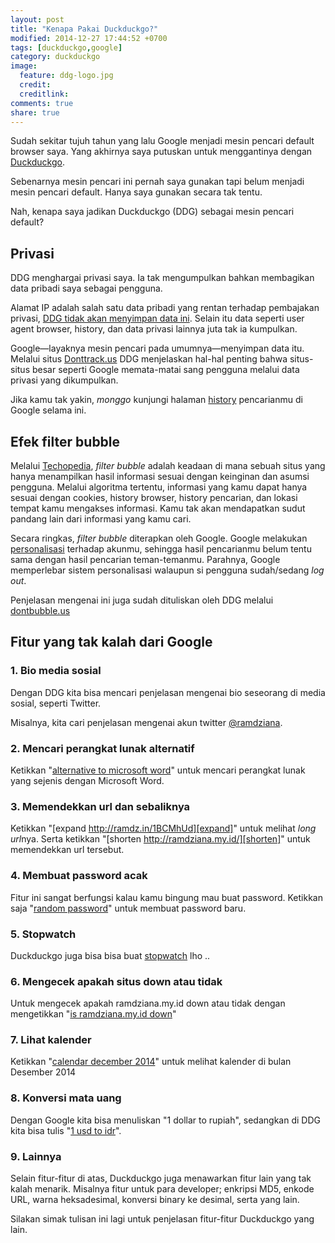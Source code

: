 ```yaml
---
layout: post
title: "Kenapa Pakai Duckduckgo?"
modified: 2014-12-27 17:44:52 +0700
tags: [duckduckgo,google]
category: duckduckgo
image:
  feature: ddg-logo.jpg
  credit: 
  creditlink: 
comments: true
share: true
---
```


Sudah sekitar tujuh tahun yang lalu Google menjadi mesin pencari default browser saya. Yang akhirnya saya putuskan untuk menggantinya dengan [Duckduckgo][ddg].

Sebenarnya mesin pencari ini pernah saya gunakan tapi belum menjadi mesin pencari default. Hanya saya gunakan secara tak tentu.

Nah, kenapa saya jadikan Duckduckgo (DDG) sebagai mesin pencari default?

## Privasi

DDG menghargai privasi saya. Ia tak mengumpulkan bahkan membagikan data pribadi saya sebagai pengguna.

Alamat IP adalah salah satu data pribadi yang rentan terhadap pembajakan privasi, [DDG tidak akan menyimpan data ini][ip]. Selain itu data seperti user agent browser, history, dan data privasi lainnya juta tak ia kumpulkan.

Google&mdash;layaknya mesin pencari pada umumnya&mdash;menyimpan data itu. Melalui situs [Donttrack.us][donttrack] DDG menjelaskan hal-hal penting bahwa situs-situs besar seperti Google memata-matai sang pengguna melalui data privasi yang dikumpulkan.

Jika kamu tak yakin, *monggo* kunjungi halaman [history][his] pencarianmu di Google selama ini.

## Efek filter bubble

Melalui [Techopedia][techobubble], *filter bubble* adalah keadaan di mana sebuah situs yang hanya menampilkan hasil informasi sesuai dengan keinginan dan asumsi pengguna. Melalui algoritma tertentu, informasi yang kamu dapat hanya sesuai dengan cookies, history browser, history pencarian, dan lokasi tempat kamu mengakses informasi. Kamu tak akan mendapatkan sudut pandang lain dari informasi yang kamu cari.

Secara ringkas, *filter bubble* diterapkan oleh Google. Google melakukan [personalisasi][personalisasi] terhadap akunmu, sehingga hasil pencarianmu belum tentu sama dengan hasil pencarian teman-temanmu. Parahnya, Google memperlebar sistem personalisasi walaupun si pengguna sudah/sedang *log out*.

Penjelasan mengenai ini juga sudah dituliskan oleh DDG melalui [dontbubble.us][bubble]

## Fitur yang tak kalah dari Google

### 1. Bio media sosial

Dengan DDG kita bisa mencari penjelasan mengenai bio seseorang di media sosial, seperti Twitter.

Misalnya, kita cari penjelasan mengenai akun twitter [@ramdziana][ramdziana-tw].

### 2. Mencari perangkat lunak alternatif

Ketikkan "[alternative to microsoft word][word]" untuk mencari perangkat lunak yang sejenis dengan Microsoft Word.

### 3. Memendekkan url dan sebaliknya

Ketikkan "[expand http://ramdz.in/1BCMhUd][expand]" untuk melihat *long url*nya. Serta ketikkan "[shorten http://ramdziana.my.id/][shorten]" untuk memendekkan url tersebut.

### 4. Membuat password acak

Fitur ini sangat berfungsi kalau kamu bingung mau buat password. Ketikkan saja "[random password][random-pass]" untuk membuat password baru.

### 5. Stopwatch

Duckduckgo juga bisa bisa buat [stopwatch][stopwatch] lho ..

### 6. Mengecek apakah situs down atau tidak

Untuk mengecek apakah ramdziana.my.id down atau tidak dengan mengetikkan "[is ramdziana.my.id down][down]"

### 7. Lihat kalender

Ketikkan "[calendar december 2014][calendar]" untuk melihat kalender di bulan Desember 2014

### 8. Konversi mata uang

Dengan Google kita bisa menuliskan "1 dollar to rupiah", sedangkan di DDG kita bisa tulis "[1 usd to idr][uang]".

### 9. Lainnya

Selain fitur-fitur di atas, Duckduckgo juga menawarkan fitur lain yang tak kalah menarik. Misalnya fitur untuk para developer; enkripsi MD5, enkode URL, warna heksadesimal, konversi binary ke desimal, serta yang lain.

Silakan simak tulisan ini lagi untuk penjelasan fitur-fitur Duckduckgo yang lain.

[uang]: https://duckduckgo.com/?q=1+usd+to+idr&ia=currency
[down]: https://duckduckgo.com/?q=is+ramdziana.my.id+down&ia=answer
[stopwatch]: https://duckduckgo.com/?q=stopwatch&ia=stopwatch
[random-pass]: https://duckduckgo.com/?q=random+password&ia=answer
[shorten]: https://duckduckgo.com/?q=shorten+http%3A%2F%2Framdz.in%2F1BCMhUd&ia=answer
[expand]: https://duckduckgo.com/?q=expand+http%3A%2F%2Framdz.in%2F1BCMhUd&ia=answer
[ddg]: http://duckduckgo.com
[ip]: https://duckduckgo.com/privacy#s3
[donttrack]: http://donttrack.us/
[calendar]: https://duckduckgo.com/?q=calendar+december+2014&ia=answer
[his]: https://history.google.com/history/
[techobubble]: http://www.techopedia.com/definition/28556/filter-bubble
[personalisasi]: http://googleblog.blogspot.com/2009/12/personalized-search-for-everyone.html
[bubble]: http://dontbubble.us/
[ramdziana-tw]: https://duckduckgo.com/?q=%40ramdziana&ia=social
[word]: https://duckduckgo.com/?q=alternative+to+microsoft+word&ia=software
